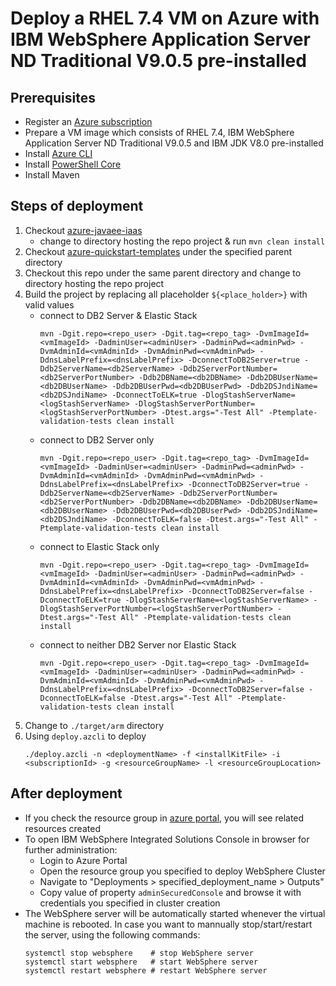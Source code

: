 # Deploy a RHEL 7.4 VM on Azure with IBM WebSphere Application Server ND Traditional V9.0.5 pre-installed

## Prerequisites
 - Register an [Azure subscription](https://azure.microsoft.com/en-us/)
 - Prepare a VM image which consists of RHEL 7.4, IBM WebSphere Application Server ND Traditional V9.0.5 and IBM JDK V8.0 pre-installed
 - Install [Azure CLI](https://docs.microsoft.com/en-us/cli/azure/install-azure-cli?view=azure-cli-latest)
 - Install [PowerShell Core](https://docs.microsoft.com/en-us/powershell/scripting/install/installing-powershell-core-on-linux?view=powershell-6)
 - Install Maven

 ## Steps of deployment
 1. Checkout [azure-javaee-iaas](https://github.com/Azure/azure-javaee-iaas)
    - change to directory hosting the repo project & run `mvn clean install`
 2. Checkout [azure-quickstart-templates](https://github.com/Azure/azure-quickstart-templates) under the specified parent directory
 3. Checkout this repo under the same parent directory and change to directory hosting the repo project
 4. Build the project by replacing all placeholder `${<place_holder>}` with valid values
    - connect to DB2 Server & Elastic Stack
      ```
      mvn -Dgit.repo=<repo_user> -Dgit.tag=<repo_tag> -DvmImageId=<vmImageId> -DadminUser=<adminUser> -DadminPwd=<adminPwd> -DvmAdminId=<vmAdminId> -DvmAdminPwd=<vmAdminPwd> -DdnsLabelPrefix=<dnsLabelPrefix> -DconnectToDB2Server=true -Ddb2ServerName=<db2ServerName> -Ddb2ServerPortNumber=<db2ServerPortNumber> -Ddb2DBName=<db2DBName> -Ddb2DBUserName=<db2DBUserName> -Ddb2DBUserPwd=<db2DBUserPwd> -Ddb2DSJndiName=<db2DSJndiName> -DconnectToELK=true -DlogStashServerName=<logStashServerName> -DlogStashServerPortNumber=<logStashServerPortNumber> -Dtest.args="-Test All" -Ptemplate-validation-tests clean install
      ```
    - connect to DB2 Server only
      ```
      mvn -Dgit.repo=<repo_user> -Dgit.tag=<repo_tag> -DvmImageId=<vmImageId> -DadminUser=<adminUser> -DadminPwd=<adminPwd> -DvmAdminId=<vmAdminId> -DvmAdminPwd=<vmAdminPwd> -DdnsLabelPrefix=<dnsLabelPrefix> -DconnectToDB2Server=true -Ddb2ServerName=<db2ServerName> -Ddb2ServerPortNumber=<db2ServerPortNumber> -Ddb2DBName=<db2DBName> -Ddb2DBUserName=<db2DBUserName> -Ddb2DBUserPwd=<db2DBUserPwd> -Ddb2DSJndiName=<db2DSJndiName> -DconnectToELK=false -Dtest.args="-Test All" -Ptemplate-validation-tests clean install
      ```
    - connect to Elastic Stack only
      ```
      mvn -Dgit.repo=<repo_user> -Dgit.tag=<repo_tag> -DvmImageId=<vmImageId> -DadminUser=<adminUser> -DadminPwd=<adminPwd> -DvmAdminId=<vmAdminId> -DvmAdminPwd=<vmAdminPwd> -DdnsLabelPrefix=<dnsLabelPrefix> -DconnectToDB2Server=false -DconnectToELK=true -DlogStashServerName=<logStashServerName> -DlogStashServerPortNumber=<logStashServerPortNumber> -Dtest.args="-Test All" -Ptemplate-validation-tests clean install
      ```
    - connect to neither DB2 Server nor Elastic Stack
      ```
      mvn -Dgit.repo=<repo_user> -Dgit.tag=<repo_tag> -DvmImageId=<vmImageId> -DadminUser=<adminUser> -DadminPwd=<adminPwd> -DvmAdminId=<vmAdminId> -DvmAdminPwd=<vmAdminPwd> -DdnsLabelPrefix=<dnsLabelPrefix> -DconnectToDB2Server=false -DconnectToELK=false -Dtest.args="-Test All" -Ptemplate-validation-tests clean install
      ```
 5. Change to `./target/arm` directory
 6. Using `deploy.azcli` to deploy
    ```
    ./deploy.azcli -n <deploymentName> -f <installKitFile> -i <subscriptionId> -g <resourceGroupName> -l <resourceGroupLocation>
    ```

## After deployment
- If you check the resource group in [azure portal](https://portal.azure.com/), you will see related resources created
- To open IBM WebSphere Integrated Solutions Console in browser for further administration:
  - Login to Azure Portal
  - Open the resource group you specified to deploy WebSphere Cluster
  - Navigate to "Deployments > specified_deployment_name > Outputs"
  - Copy value of property `adminSecuredConsole` and browse it with credentials you specified in cluster creation
- The WebSphere server will be automatically started whenever the virtual machine is rebooted. In case you want to mannually stop/start/restart the server, using the following commands:
  ```
  systemctl stop websphere    # stop WebSphere server
  systemctl start websphere   # start WebSphere server
  systemctl restart websphere # restart WebSphere server
  ```
